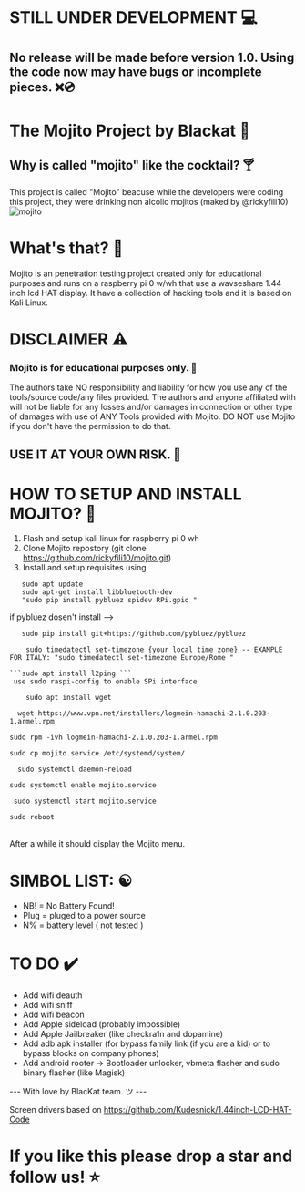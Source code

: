 # STILL UNDER DEVELOPMENT 💻
## No release will be made before version 1.0. Using the code now may have bugs or incomplete pieces. ❌💿

# The Mojito Project by Blackat 🍹

## Why is called "mojito" like the cocktail? 🍸
This project is called "Mojito" beacuse while the developers were coding this project, they were drinking non alcolic mojitos (maked by @rickyfili10)
![mojito](https://github.com/user-attachments/assets/b10b95f5-7286-47bb-a8e1-64bc07b0ffd4)

# What's that? 🤔
Mojito is an penetration testing project created only for educational purposes and runs on a raspberry pi 0 w/wh that use a wavseshare 1.44 inch lcd HAT display. It have a collection of hacking tools and it is based on Kali Linux. 

# DISCLAIMER ⚠️
### Mojito is for educational purposes only. 📝
The authors take NO responsibility and liability for how you use any of the tools/source code/any files provided. The authors and anyone affiliated with will not be liable for any losses and/or damages in connection or other type of damages with use of ANY Tools provided with Mojito. DO NOT use Mojito if you don't have the permission to do that. 
## USE IT AT YOUR OWN RISK. 🫵

# HOW TO SETUP AND INSTALL MOJITO? 🔧
1. Flash and setup kali linux for raspberry pi 0 wh
2. Clone Mojito repostory (git clone https://github.com/rickyfili10/mojito.git)
3. Install and setup requisites using
 ```
    sudo apt update
    sudo apt-get install libbluetooth-dev
    "sudo pip install pybluez spidev RPi.gpio "
```
   if pybluez dosen't install --> 
``` 
   sudo pip install git+https://github.com/pybluez/pybluez 
```
```
    sudo timedatectl set-timezone {your local time zone} -- EXAMPLE FOR ITALY: "sudo timedatectl set-timezone Europe/Rome "
```
    ```sudo apt install l2ping ```
     use sudo raspi-config to enable SPi interface
```
    sudo apt install wget
```
```
  wget https://www.vpn.net/installers/logmein-hamachi-2.1.0.203-1.armel.rpm
```
 ```
 sudo rpm -ivh logmein-hamachi-2.1.0.203-1.armel.rpm
```
 ```
 sudo cp mojito.service /etc/systemd/system/
```
```
  sudo systemctl daemon-reload
```
 ```
 sudo systemctl enable mojito.service
```
 ```
  sudo systemctl start mojito.service
 ```
 ```
 sudo reboot
```
  <br>After a while it should display the Mojito menu.
# SIMBOL LIST: ☯️
   - NB! = No Battery Found!<br>
   - Plug = pluged to a power source<br>
   - N% = battery level ( not tested )<br>
# TO DO ✔️
   - Add wifi deauth
   - Add wifi sniff
   - Add wifi beacon
   - Add Apple sideload (probably impossible)
   - Add Apple Jailbreaker (like checkra1n and dopamine)
   - Add adb apk installer (for bypass family link (if you are a kid) or to bypass blocks on company phones)
   - Add android rooter -> Bootloader unlocker, vbmeta flasher and sudo binary flasher (like Magisk)


--- With love by BlacKat team. ツ ---

Screen drivers based on https://github.com/Kudesnick/1.44inch-LCD-HAT-Code
# If you like this please drop a star and follow us! ⭐
